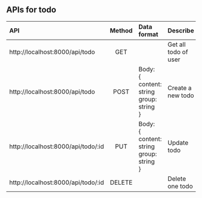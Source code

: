 ## APIs for todo

| API | Method | Data format | Describe |
| :- | :-: | :-| :- |
| http://localhost:8000/api/todo| GET || Get all todo of user |
| http://localhost:8000/api/todo | POST | Body:<br>{<br>content: string <br> group: string<br>} | Create a new todo |
| http://localhost:8000/api/todo/:id | PUT | Body:<br>{<br>content: string <br> group: string<br>} | Update todo |
| http://localhost:8000/api/todo/:id | DELETE |  | Delete one todo |
